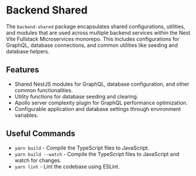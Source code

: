 # Backend Shared

The `backend-shared` package encapsulates shared configurations, utilities, and modules that are used across multiple backend services within the Nest Vite Fullstack Microservices monorepo. This includes configurations for GraphQL, database connections, and common utilities like seeding and database helpers.

## Features

- Shared NestJS modules for GraphQL, database configuration, and other common functionalities.
- Utility functions for database seeding and clearing.
- Apollo server complexity plugin for GraphQL performance optimization.
- Configurable application and database settings through environment variables.

## Useful Commands

- `yarn build` - Compile the TypeScript files to JavaScript.
- `yarn build --watch` - Compile the TypeScript files to JavaScript and watch for changes.
- `yarn lint` - Lint the codebase using ESLint.
